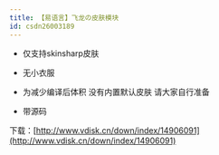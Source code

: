 ```yaml
---
title: 【易语言】飞龙の皮肤模块
id: csdn26003189
---
```


* 仅支持skinsharp皮肤

* 无小衣服

* 为减少编译后体积 没有内置默认皮肤 请大家自行准备

* 带源码

下载：[http://www.vdisk.cn/down/index/14906091](http://www.vdisk.cn/down/index/14906091)